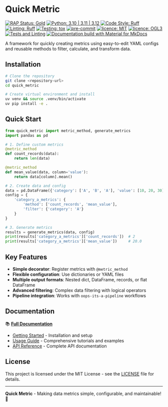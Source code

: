 # Quick Metric

[![RAP Status: Gold](https://img.shields.io/badge/RAP_Status-Gold-gold)](https://nhsdigital.github.io/rap-community-of-practice/introduction_to_RAP/levels_of_RAP/#gold-rap---analysis-as-a-product, "Gold RAP")
[![Python: 3.10 | 3.11 | 3.12](https://img.shields.io/badge/Python-3.10%20%7C%203.11%20%7C%203.12-blue.svg)](https://www.python.org/downloads/ "Python 3.10, 3.11, 3.12")
[![Code Style: Ruff](https://img.shields.io/badge/Code%20Style-Ruff-D7FF64.svg)](https://github.com/astral-sh/ruff)
[![Linting: Ruff](https://img.shields.io/badge/Linting-Ruff-red.svg)](https://github.com/astral-sh/ruff)
[![Testing: tox](https://img.shields.io/badge/Testing-tox-green.svg)](https://tox.readthedocs.io/)
[![pre-commit](https://img.shields.io/badge/pre--commit-enabled-brightgreen?logo=pre-commit&logoColor=white)](https://github.com/pre-commit/pre-commit)
[![licence: MIT](https://img.shields.io/badge/Licence-MIT-yellow.svg)](https://opensource.org/licenses/MIT "MIT License")
[![licence: OGL3](https://img.shields.io/badge/Licence-OGL3-darkgrey "licence: Open Government Licence 3")](https://www.nationalarchives.gov.uk/doc/open-government-licence/version/3/)
[![Tests and Linting](https://github.com/nhsengland/quick_metric/actions/workflows/ci.yml/badge.svg?branch=main)](https://github.com/nhsengland/quick_metric/actions/workflows/ci.yml)
[![Documentation build with Material for MkDocs](https://img.shields.io/badge/Material_for_MkDocs-526CFE?style=for-the-badge&logo=MaterialForMkDocs&logoColor=white)](https://squidfunk.github.io/mkdocs-material/)

A framework for quickly creating metrics using easy-to-edit YAML configs and reusable methods to filter, calculate, and transform data.

## Installation

```bash
# Clone the repository
git clone <repository-url>
cd quick_metric

# Create virtual environment and install
uv venv && source .venv/bin/activate
uv pip install -e .
```

## Quick Start

```python
from quick_metric import metric_method, generate_metrics
import pandas as pd

# 1. Define custom metrics
@metric_method
def count_records(data):
    return len(data)

@metric_method
def mean_value(data, column='value'):
    return data[column].mean()

# 2. Create data and config
data = pd.DataFrame({'category': ['A', 'B', 'A'], 'value': [10, 20, 30]})
config = {
    'category_a_metrics': {
        'method': ['count_records', 'mean_value'],
        'filter': {'category': 'A'}
    }
}

# 3. Generate metrics
results = generate_metrics(data, config)
print(results['category_a_metrics']['count_records'])  # 2
print(results['category_a_metrics']['mean_value'])     # 20.0
```

## Key Features

- **Simple decorator**: Register metrics with `@metric_method`
- **Flexible configuration**: Use dictionaries or YAML files
- **Multiple output formats**: Nested dict, DataFrame, records, or flat DataFrame
- **Advanced filtering**: Complex data filtering with logical operators
- **Pipeline integration**: Works with `oops-its-a-pipeline` workflows

## Documentation

📚 **[Full Documentation](https://nhsengland.github.io/quick_metric)**

- [Getting Started](https://nhsengland.github.io/quick_metric/getting_started/) - Installation and setup
- [Usage Guide](https://nhsengland.github.io/quick_metric/usage/) - Comprehensive tutorials and examples  
- [API Reference](https://nhsengland.github.io/quick_metric/api_reference/) - Complete API documentation

## License

This project is licensed under the MIT License - see the [LICENSE](./LICENSE) file for details.

---

**Quick Metric** - Making data metrics simple, configurable, and maintainable! 🚀